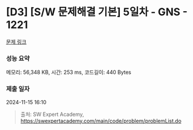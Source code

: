 # [D3] [S/W 문제해결 기본] 5일차 - GNS - 1221 

[문제 링크](https://swexpertacademy.com/main/code/problem/problemDetail.do?contestProbId=AV14jJh6ACYCFAYD) 

### 성능 요약

메모리: 56,348 KB, 시간: 253 ms, 코드길이: 440 Bytes

### 제출 일자

2024-11-15 16:10



> 출처: SW Expert Academy, https://swexpertacademy.com/main/code/problem/problemList.do